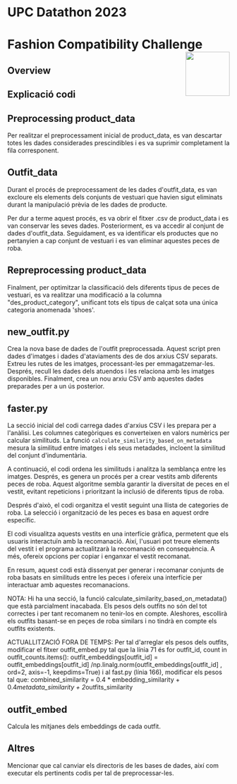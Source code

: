 # UPC Datathon 2023
# Fashion Compatibility Challenge <img src="resources/icon.png" align="right" height=100/>

## Overview

## Explicació codi

## Preprocessing product_data

Per realitzar el preprocessament inicial de product_data, es van descartar totes les dades considerades prescindibles i es va suprimir completament la fila corresponent. 



## Outfit_data

Durant el procés de preprocessament de les dades d'outfit_data, es van excloure els elements dels conjunts de vestuari que havien sigut eliminats durant la manipulació prèvia de les dades de producte.

Per dur a terme aquest procés, es va obrir el fitxer .csv de product_data i es van conservar les seves dades. Posteriorment, es va accedir al conjunt de dades d'outfit_data. Seguidament, es va identificar els productes que no pertanyien a cap conjunt de vestuari i es van eliminar aquestes peces de roba.


## Repreprocessing product_data

Finalment, per optimitzar la classificació dels diferents tipus de peces de vestuari, es va realitzar una modificació a la columna "des_product_category", unificant tots els tipus de calçat sota una única categoria anomenada 'shoes'.


## new_outfit.py

Crea la nova base de dades de l'outfit preprocessada.
Aquest script pren dades d'imatges i dades d'ataviaments des de dos arxius CSV separats. Extreu les rutes de les imatges, processant-les per emmagatzemar-les. Després, recull les dades dels atuendos i les relaciona amb les imatges disponibles. Finalment, crea un nou arxiu CSV amb aquestes dades preparades per a un ús posterior.

## faster.py

La secció inicial del codi carrega dades d'arxius CSV i les prepara per a l'anàlisi. Les columnes categòriques es converteixen en valors numèrics per calcular similituds. La funció `calculate_similarity_based_on_metadata` mesura la similitud entre imatges i els seus metadades, incloent la similitud del conjunt d'indumentària.

A continuació, el codi ordena les similituds i analitza la semblança entre les imatges. Després, es genera un procés per a crear vestits amb diferents peces de roba. Aquest algoritme sembla garantir la diversitat de peces en el vestit, evitant repeticions i prioritzant la inclusió de diferents tipus de roba.

Després d'això, el codi organitza el vestit seguint una llista de categories de roba. La selecció i organització de les peces es basa en aquest ordre específic.

El codi visualitza aquests vestits en una interfície gràfica, permetent que els usuaris interactuïn amb la recomanació. Així, l'usuari pot treure elements del vestit i el programa actualitzarà la recomanació en consequència. A més, ofereix opcions per copiar i enganxar el vestit recomanat.

En resum, aquest codi està dissenyat per generar i recomanar conjunts de roba basats en similituds entre les peces i ofereix una interfície per interactuar amb aquestes recomanacions.

NOTA: Hi ha una secció, la funció calculate_similarity_based_on_metadata() que està parcialment inacabada. Els pesos dels outfits no són del tot correctes i per tant recomanem no tenir-los en compte. Aleshores, escollirà els outfits basant-se en peçes de roba similars i no tindrà en compte els outfits existents.

ACTUALLITZACIÓ FORA DE TEMPS: Per tal d'arreglar els pesos dels outfits, modificar el fitxer outfit_embed.py tal que la línia 71 és
for outfit_id, count in outfit_counts.items():
    outfit_embeddings[outfit_id]  = outfit_embeddings[outfit_id] /np.linalg.norm(outfit_embeddings[outfit_id] , ord=2, axis=-1, keepdims=True)
i al fast.py (línia 166), modificar els pesos tal que:
combined_similarity = 0.4 * embedding_similarity + 0.4*metadata_similarity + 2*outfits_similarity

## outfit_embed

Calcula les mitjanes dels embeddings de cada outfit.

## Altres

Mencionar que cal canviar els directoris de les bases de dades, així com executar els pertinents codis per tal de preprocessar-les.
